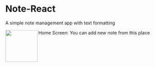 # Note-React

A simple note management app with text formatting

Home Screen: 
<img align="left" width="100" height="100" src={![363500975_1457892241774158_6489378677846100626_n](https://github.com/Jakukow/Note-React/assets/130146176/c14b883c-9f8a-48e4-9ef0-eda46234e0e8)}>
You can add new note from this place

